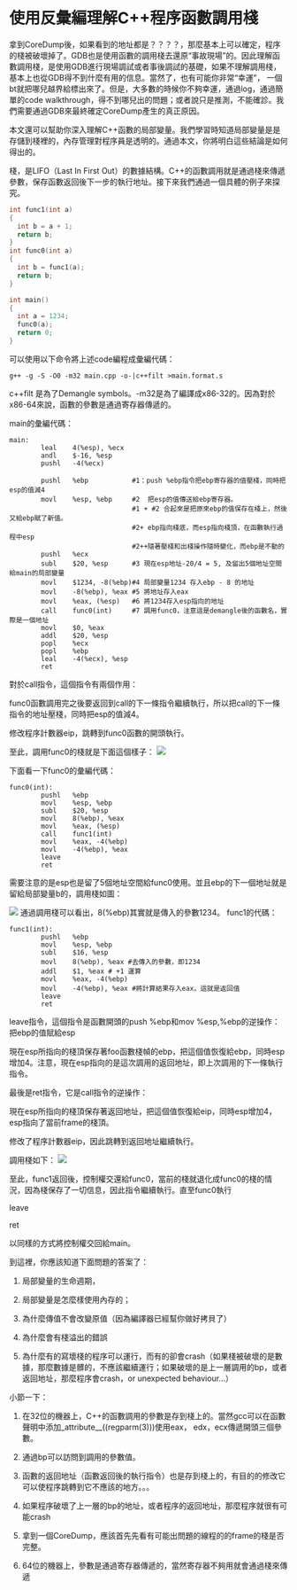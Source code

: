 # 使用反彙編理解C++程序函數調用棧


拿到CoreDump後，如果看到的地址都是？？？？，那麼基本上可以確定，程序的棧被破壞掉了。GDB也是使用函數的調用棧去還原“事故現場”的。因此理解函數調用棧，是使用GDB進行現場調試或者事後調試的基礎，如果不理解調用棧，基本上也從GDB得不到什麼有用的信息。當然了，也有可能你非常“幸運”， 一個bt就把哪兒越界給標出來了。但是，大多數的時候你不夠幸運，通過log，通過簡單的code walkthrough，得不到哪兒出的問題；或者說只是推測，不能確診。我們需要通過GDB來最終確定CoreDump產生的真正原因。

本文還可以幫助你深入理解C++函數的局部變量。我們學習時知道局部變量是是存儲到棧裡的，內存管理對程序員是透明的。通過本文，你將明白這些結論是如何得出的。

棧，是LIFO（Last In First Out）的數據結構。C++的函數調用就是通過棧來傳遞參數，保存函數返回後下一步的執行地址。接下來我們通過一個具體的例子來探究。
```cpp
int func1(int a)
{
  int b = a + 1;
  return b;
}
int func0(int a)
{
  int b = func1(a);
  return b;
}

int main()
{
  int a = 1234;
  func0(a);
  return 0;
}
```
可以使用以下命令將上述code編程成彙編代碼：
```
g++ -g -S -O0 -m32 main.cpp -o-|c++filt >main.format.s
```

c++filt 是為了Demangle symbols。-m32是為了編譯成x86-32的。因為對於x86-64來說，函數的參數是通過寄存器傳遞的。

main的彙編代碼：
```
main:
        leal    4(%esp), %ecx
        andl    $-16, %esp
        pushl   -4(%ecx)

        pushl   %ebp           #1：push %ebp指令把ebp寄存器的值壓棧，同時把esp的值減4
        movl    %esp, %ebp     #2  把esp的值傳送給ebp寄存器。
                               #1 + #2 合起來是把原來ebp的值保存在棧上，然後又給ebp賦了新值。
                               #2+ ebp指向棧底，而esp指向棧頂，在函數執行過程中esp
                               #2++隨著壓棧和出棧操作隨時變化，而ebp是不動的
        pushl   %ecx
        subl    $20, %esp      #3 現在esp地址-20/4 = 5, 及留出5個地址空間給main的局部變量
        movl    $1234, -8(%ebp)#4 局部變量1234 存入ebp - 8 的地址
        movl    -8(%ebp), %eax #5 將地址存入eax
        movl    %eax, (%esp)   #6 將1234存入esp指向的地址
        call    func0(int)     #7 調用func0，注意這是demangle後的函數名，實際是一個地址
        movl    $0, %eax
        addl    $20, %esp
        popl    %ecx
        popl    %ebp
        leal    -4(%ecx), %esp
        ret
```

對於call指令，這個指令有兩個作用：

func0函數調用完之後要返回到call的下一條指令繼續執行，所以把call的下一條指令的地址壓棧，同時把esp的值減4。

修改程序計數器eip，跳轉到func0函數的開頭執行。

至此，調用func0的棧就是下面這個樣子：
![](./images/20140124164010281.png)


下面看一下func0的彙編代碼：
```
func0(int):
        pushl   %ebp
        movl    %esp, %ebp
        subl    $20, %esp
        movl    8(%ebp), %eax
        movl    %eax, (%esp)
        call    func1(int)
        movl    %eax, -4(%ebp)
        movl    -4(%ebp), %eax
        leave
        ret
```

需要注意的是esp也是留了5個地址空間給func0使用。並且ebp的下一個地址就是留給局部變量b的，調用棧如圖：

![](./images/20140124164324812.png)
通過調用棧可以看出，8(%ebp)其實就是傳入的參數1234。
func1的代碼：
```
func1(int):
        pushl   %ebp
        movl    %esp, %ebp
        subl    $16, %esp
        movl    8(%ebp), %eax #去傳入的參數，即1234
        addl    $1, %eax # +1 運算
        movl    %eax, -4(%ebp)
        movl    -4(%ebp), %eax #將計算結果存入eax，這就是返回值
        leave
        ret
```

leave指令，這個指令是函數開頭的push %ebp和mov %esp,%ebp的逆操作：
把ebp的值賦給esp

現在esp所指向的棧頂保存著foo函數棧幀的ebp，把這個值恢復給ebp，同時esp增加4。注意，現在esp指向的是這次調用的返回地址，即上次調用的下一條執行指令。

最後是ret指令，它是call指令的逆操作：

現在esp所指向的棧頂保存著返回地址，把這個值恢復給eip，同時esp增加4，esp指向了當前frame的棧頂。

修改了程序計數器eip，因此跳轉到返回地址繼續執行。

調用棧如下：
![](./images/20140124165742375.png)


至此，func1返回後，控制權交還給func0，當前的棧就退化成func0的棧的情況，因為棧保存了一切信息，因此指令繼續執行。直至func0執行

leave

ret

以同樣的方式將控制權交回給main。


到這裡，你應該知道下面問題的答案了：

1. 局部變量的生命週期，

2. 局部變量是怎麼樣使用內存的；

3. 為什麼傳值不會改變原值（因為編譯器已經幫你做好拷貝了）

4. 為什麼會有棧溢出的錯誤

5. 為什麼有的寫壞棧的程序可以運行，而有的卻會crash（如果棧被破壞的是數據，那麼數據是髒的，不應該繼續運行；如果破壞的是上一層調用的bp，或者返回地址，那麼程序會crash，or unexpected behaviour...）

小節一下：

   1. 在32位的機器上，C++的函數調用的參數是存到棧上的。當然gcc可以在函數聲明中添加_attribute__((regparm(3)))使用eax， edx，ecx傳遞開頭三個參數。
   2. 通過bp可以訪問到調用的參數值。

   3. 函數的返回地址（函數返回後的執行指令）也是存到棧上的，有目的的修改它可以使程序跳轉到它不應該的地方。。。

   4. 如果程序破壞了上一層的bp的地址，或者程序的返回地址，那麼程序就很有可能crash

   5. 拿到一個CoreDump，應該首先先看有可能出問題的線程的的frame的棧是否完整。

   6. 64位的機器上，參數是通過寄存器傳遞的，當然寄存器不夠用就會通過棧來傳遞
